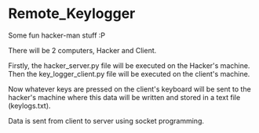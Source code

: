 # Remote_Keylogger

Some fun hacker-man stuff :P

There will be 2 computers, Hacker and Client. 

Firstly, the hacker_server.py file will be executed on the Hacker's machine.
Then the key_logger_client.py file will be executed on the client's machine.

Now whatever keys are pressed on the client's keyboard will be sent to the hacker's machine where this data will be written and stored in a text file (keylogs.txt). 

Data is sent from client to server using socket programming. 
